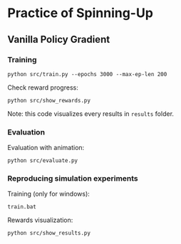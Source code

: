 # Practice of Spinning-Up

## Vanilla Policy Gradient

### Training

```
python src/train.py --epochs 3000 --max-ep-len 200
```

Check reward progress:
```
python src/show_rewards.py
```
Note: this code visualizes every results in `results` folder.


### Evaluation

Evaluation with animation:
```
python src/evaluate.py
```


### Reproducing simulation experiments

Training (only for windows):
```
train.bat
```

Rewards visualization:
```
python src/show_results.py
```
